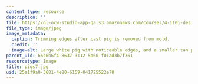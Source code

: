 ```yaml
---
content_type: resource
description: ''
file: https://ol-ocw-studio-app-qa.s3.amazonaws.com/courses/4-110j-design-across-scales-disciplines-and-problem-contexts-spring-2013/25a1f9a036814e806159041725522e78_pigs7.jpg
file_type: image/jpeg
image_metadata:
  caption: Trimming edges after cast pig is removed from mold.
  credit: ''
  image-alt: Large white pig with noticeable edges, and a smaller tan pig on a table.
parent_uid: 66c6b6f4-8637-3112-5a60-f01ad3b7f361
resourcetype: Image
title: pigs7.jpg
uid: 25a1f9a0-3681-4e80-6159-041725522e78
---
```

